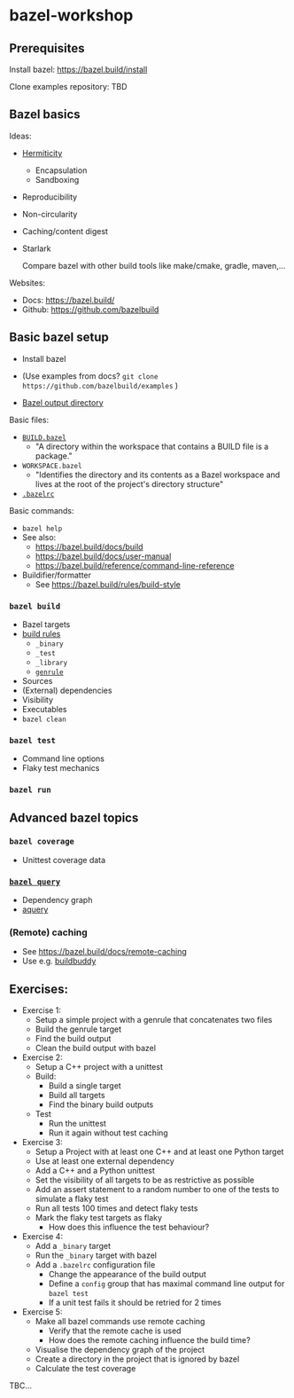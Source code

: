 # bazel-workshop

## Prerequisites

Install bazel: https://bazel.build/install

Clone examples repository: TBD


## Bazel basics

Ideas:
- [Hermiticity](https://bazel.build/concepts/hermeticity)
    - Encapsulation
    - Sandboxing
- Reproducibility
- Non-circularity
- Caching/content digest
- Starlark
  
  Compare bazel with other build tools like make/cmake, gradle, maven,...
  
Websites:
- Docs: https://bazel.build/
- Github: https://github.com/bazelbuild

## Basic bazel setup

- Install bazel
- (Use examples from docs? `git clone https://github.com/bazelbuild/examples` )

- [Bazel output directory](https://bazel.build/remote/output-directories)

Basic files:
- [`BUILD.bazel`](https://bazel.build/concepts/build-files)
    - "A directory within the workspace that contains a BUILD file is a package."
- `WORKSPACE.bazel`
  - "Identifies the directory and its contents as a Bazel workspace and lives at the root of the project's directory structure"
- [`.bazelrc`](https://bazel.build/docs/bazelrc)

Basic commands:
  - `bazel help`
  - See also:
    -  https://bazel.build/docs/build
    -  https://bazel.build/docs/user-manual
    -  https://bazel.build/reference/command-line-reference
  - Buildifier/formatter
    - See https://bazel.build/rules/build-style

### `bazel build`

- Bazel targets
- [build rules](https://bazel.build/concepts/build-files)
    - `_binary`
    - `_test`
    - `_library`
    - [`genrule`](https://bazel.build/reference/be/general)
- Sources
- (External) dependencies
- Visibility
- Executables
- `bazel clean`

### `bazel test`
 - Command line options
 - Flaky test mechanics

### `bazel run`


## Advanced bazel topics

### `bazel coverage`
- Unittest coverage data

### [`bazel query`](https://bazel.build/docs/query-how-to)
- Dependency graph
- [aquery](https://bazel.build/docs/aquery)

### (Remote) caching
- See https://bazel.build/docs/remote-caching
- Use e.g. [buildbuddy](https://www.buildbuddy.io/)


## Exercises:
- Exercise 1:
  - Setup a simple project with a genrule that concatenates two files
  - Build the genrule target
  - Find the build output
  - Clean the build output with bazel
- Exercise 2:
  - Setup a C++ project with a unittest
  - Build:
    - Build a single target
    - Build all targets
    - Find the binary build outputs
  - Test
    - Run the unittest
    - Run it again without test caching
- Exercise 3:
  - Setup a Project with at least one C++ and at least one Python target
  - Use at least one external dependency
  - Add a C++ and a Python unittest
  - Set the visibility of all targets to be as restrictive as possible
  - Add an assert statement to a random number to one of the tests to simulate a flaky test
  - Run all tests 100 times and detect flaky tests
  - Mark the flaky test targets as flaky
    - How does this influence the test behaviour?
- Exercise 4:
  - Add a `_binary` target
  - Run the `_binary` target with bazel
  - Add a `.bazelrc` configuration file
    - Change the appearance of the build output
    - Define a `config` group that has maximal command line output for `bazel test`
    - If a unit test fails it should be retried for 2 times
- Exercise 5:
  - Make all bazel commands use remote caching
    - Verify that the remote cache is used
    - How does the remote caching influence the build time?
  - Visualise the dependency graph of the project
  - Create a directory in the project that is ignored by bazel
  - Calculate the test coverage

TBC...
